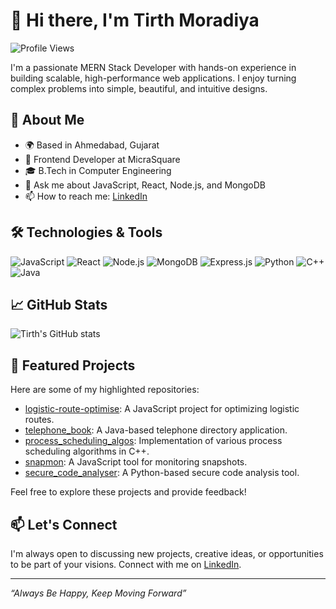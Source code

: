 # 👋 Hi there, I'm Tirth Moradiya

![Profile Views](https://komarev.com/ghpvc/?username=Tirthmoradiya&style=flat-square)

I'm a passionate MERN Stack Developer with hands-on experience in building scalable, high-performance web applications. I enjoy turning complex problems into simple, beautiful, and intuitive designs.

## 🚀 About Me

- 🌍 Based in Ahmedabad, Gujarat
- 💼 Frontend Developer at MicraSquare
- 🎓 B.Tech in Computer Engineering
- 💬 Ask me about JavaScript, React, Node.js, and MongoDB
- 📫 How to reach me: [LinkedIn](https://in.linkedin.com/in/tirth-moradiya-00aa59256)

## 🛠️ Technologies & Tools

![JavaScript](https://img.shields.io/badge/-JavaScript-black?style=flat-square&logo=javascript)
![React](https://img.shields.io/badge/-React-black?style=flat-square&logo=react)
![Node.js](https://img.shields.io/badge/-Node.js-black?style=flat-square&logo=node.js)
![MongoDB](https://img.shields.io/badge/-MongoDB-black?style=flat-square&logo=mongodb)
![Express.js](https://img.shields.io/badge/-Express.js-black?style=flat-square&logo=express)
![Python](https://img.shields.io/badge/-Python-black?style=flat-square&logo=python)
![C++](https://img.shields.io/badge/-C++-black?style=flat-square&logo=c%2B%2B)
![Java](https://img.shields.io/badge/-Java-black?style=flat-square&logo=java)

## 📈 GitHub Stats

![Tirth's GitHub stats](https://github-readme-stats.vercel.app/api?username=Tirthmoradiya&show_icons=true&theme=radical)

## 📌 Featured Projects

Here are some of my highlighted repositories:

- [logistic-route-optimise](https://github.com/Tirthmoradiya/logistic-route-optimise): A JavaScript project for optimizing logistic routes.
- [telephone_book](https://github.com/Tirthmoradiya/telephone_book): A Java-based telephone directory application.
- [process_scheduling_algos](https://github.com/Tirthmoradiya/process_scheduling_algos): Implementation of various process scheduling algorithms in C++.
- [snapmon](https://github.com/Tirthmoradiya/snapmon): A JavaScript tool for monitoring snapshots.
- [secure_code_analyser](https://github.com/Tirthmoradiya/secure_code_analyser): A Python-based secure code analysis tool.

Feel free to explore these projects and provide feedback!

## 📫 Let's Connect

I'm always open to discussing new projects, creative ideas, or opportunities to be part of your visions. Connect with me on [LinkedIn](https://in.linkedin.com/in/tirth-moradiya-00aa59256).

---

*“Always Be Happy, Keep Moving Forward”*
